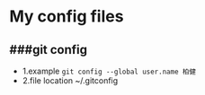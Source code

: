 My config files
===

###git config 
---
* 1.example
    `git config --global user.name 柏健`
* 2.file location
    ~/.gitconfig
